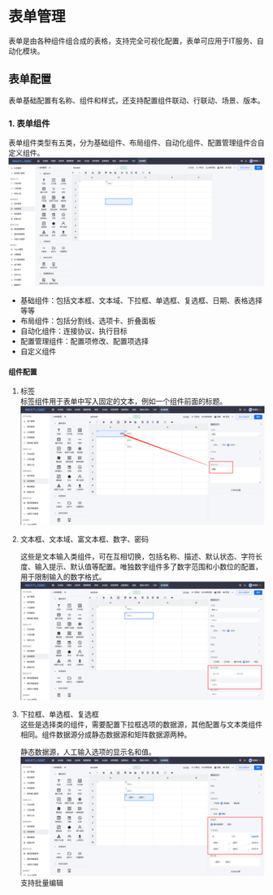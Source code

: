 # 表单管理
表单是由各种组件组合成的表格，支持完全可视化配置，表单可应用于IT服务、自动化模块。

## 表单配置
表单基础配置有名称、组件和样式，还支持配置组件联动、行联动、场景、版本。

### 1. 表单组件
表单组件类型有五类，分为基础组件、布局组件、自动化组件、配置管理组件合自定义组件。  
![](README_IMAGES/form/widget.png)
- 基础组件：包括文本框、文本域、下拉框、单选框、复选框、日期、表格选择等等
- 布局组件：包括分割线、选项卡、折叠面板
- 自动化组件：连接协议、执行目标
- 配置管理组件：配置项修改、配置项选择
- 自定义组件

#### 组件配置
1. 标签<br>
   标签组件用于表单中写入固定的文本，例如一个组件前面的标题。
   ![](README_IMAGES/form/tag.png)
2. 文本框、文本域、富文本框、数字、密码<br>
   
   这些是文本输入类组件，可在互相切换，包括名称、描述、默认状态、字符长度、输入提示、默认值等配置。唯独数字组件多了数字范围和小数位的配置，用于限制输入的数字格式。
   ![](README_IMAGES/form/number.png)

3. 下拉框、单选框、复选框<br>
   这些是选择类的组件，需要配置下拉框选项的数据源，其他配置与文本类组件相同。组件数据源分成静态数据源和矩阵数据源两种。
   
   静态数据源，人工输入选项的显示名和值。
   ![](README_IMAGES/form/static_datasource.png)
   支持批量编辑